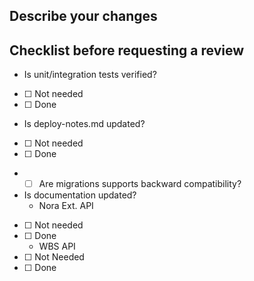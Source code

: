 ## Describe your changes


## Checklist before requesting a review
* Is unit/integration tests verified?
- [ ] <!-- Choice#1 --> Not needed
- [ ] <!-- Choice#1 --> Done
* Is deploy-notes.md updated?
- [ ] <!-- Choice#2 --> Not needed
- [ ] <!-- Choice#2 --> Done
* - [ ] Are migrations supports backward compatibility?
* Is documentation updated?
  * Nora Ext. API
- [ ] <!-- Choice#3 --> Not needed
- [ ] <!-- Choice#3 --> Done
  * WBS API
- [ ] <!-- Choice#4 --> Not Needed
- [ ] <!-- Choice#4 --> Done
